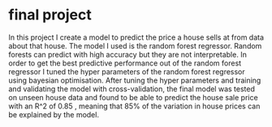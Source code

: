 # final project

In this project I create a model to predict the price a house sells at from data about that house.
The model I used is the random forest regressor. Random forests can predict with high accuracy
but they are not interpretable.
In order to get the best predictive performance out of the random forest regressor I tuned the 
hyper parameters of the random forest regressor using bayesian optimisation.
After tuning the hyper parameters and training and validating the model with cross-validation,
the final model was tested on unseen house data and found to be able to predict  the house sale price with an R^2 of 0.85
, meaning that 85% of the variation in house prices can be explained by the model. 
